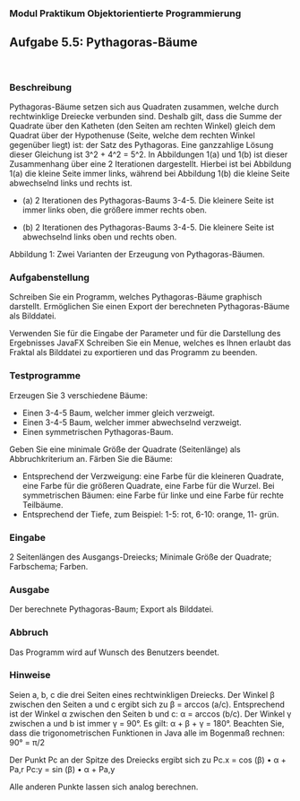 ### Modul Praktikum Objektorientierte Programmierung

## Aufgabe 5.5: Pythagoras-Bäume
<br>

### Beschreibung

Pythagoras-Bäume setzen sich aus Quadraten zusammen, welche durch rechtwinklige Dreiecke verbunden sind. Deshalb gilt, dass die Summe der Quadrate über den Katheten (den Seiten am rechten Winkel) gleich dem Quadrat über der Hypothenuse (Seite, welche dem rechten Winkel gegenüber liegt) ist: der Satz des Pythagoras. Eine ganzzahlige Lösung dieser Gleichung ist 3^2 + 4^2 = 5^2. In Abbildungen 1(a) und 1(b) ist dieser Zusammenhang über eine 2 Iterationen dargestellt. Hierbei ist bei Abbildung 1(a) die kleine Seite immer links, während bei Abbildung 1(b) die kleine Seite abwechselnd links und rechts ist.

* (a) 2 Iterationen des Pythagoras-Baums 3-4-5. Die kleinere Seite ist immer links oben, die größere immer rechts oben.

* (b) 2 Iterationen des Pythagoras-Baums 3-4-5. Die kleinere Seite ist abwechselnd links oben und rechts oben.

Abbildung 1: Zwei Varianten der Erzeugung von Pythagoras-Bäumen.
<br>

### Aufgabenstellung

Schreiben Sie ein Programm, welches Pythagoras-Bäume graphisch darstellt. Ermöglichen Sie einen Export der berechneten Pythagoras-Bäume als Bilddatei.

Verwenden Sie für die Eingabe der Parameter und für die Darstellung des Ergebnisses JavaFX Schreiben Sie ein Menue, welches es Ihnen erlaubt das Fraktal als Bilddatei zu exportieren und das Programm zu beenden.
<br>

### Testprogramme

Erzeugen Sie 3 verschiedene Bäume:

* Einen 3-4-5 Baum, welcher immer gleich verzweigt.
* Einen 3-4-5 Baum, welcher immer abwechselnd verzweigt.
* Einen symmetrischen Pythagoras-Baum.


Geben Sie eine minimale Größe der Quadrate (Seitenlänge) als Abbruchkriterium an. Färben Sie die Bäume:

* Entsprechend der Verzweigung: eine Farbe für die kleineren Quadrate, eine Farbe für die größeren Quadrate, eine Farbe für die Wurzel. Bei symmetrischen Bäumen: eine Farbe für linke und eine Farbe für rechte Teilbäume.
* Entsprechend der Tiefe, zum Beispiel: 1-5: rot, 6-10: orange, 11- grün.

### Eingabe
2 Seitenlängen des Ausgangs-Dreiecks; Minimale Größe der Quadrate; Farbschema; Farben.

### Ausgabe
Der berechnete Pythagoras-Baum; Export als Bilddatei.

### Abbruch
Das Programm wird auf Wunsch des Benutzers beendet.

### Hinweise
Seien a, b, c die drei Seiten eines rechtwinkligen Dreiecks. Der Winkel β zwischen den Seiten a und c ergibt sich zu β = arccos (a/c). Entsprechend ist der Winkel α zwischen den Seiten b und c: α = arccos (b/c). Der Winkel γ zwischen a und b ist immer γ = 90°. Es gilt: α + β + γ = 180°. Beachten Sie, dass die trigonometrischen Funktionen in Java alle im Bogenmaß rechnen: 90° = π/2

Der Punkt Pc an der Spitze des Dreiecks ergibt sich zu
  Pc.х = cos (β) • α + Pa,r
  Pc:y = sin (β) • α + Pa,y

Alle anderen Punkte lassen sich analog berechnen.
